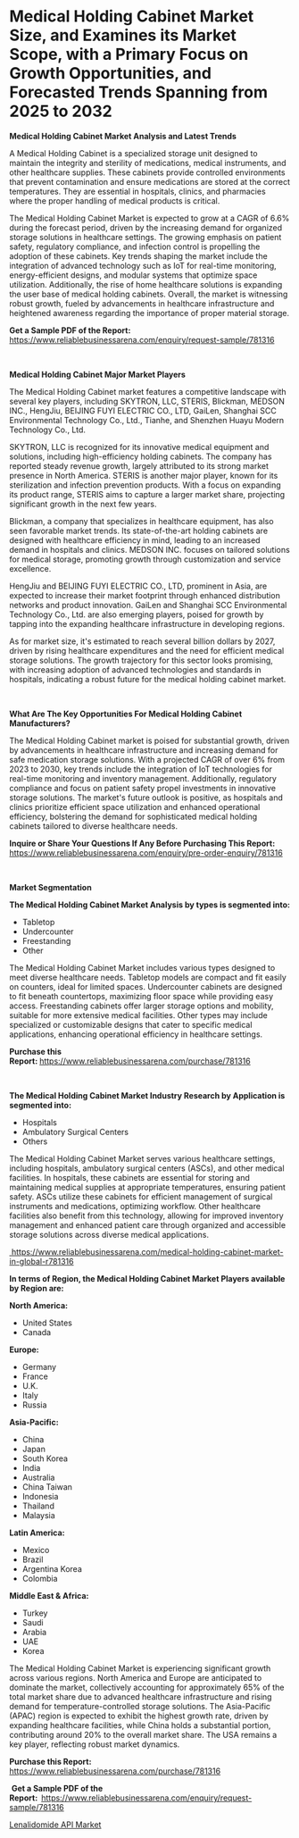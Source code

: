 <p><h1>Medical Holding Cabinet Market Size, and Examines its Market Scope, with a Primary Focus on Growth Opportunities, and Forecasted Trends Spanning from 2025 to 2032</h1></p><p><strong>Medical Holding Cabinet Market Analysis and Latest Trends</strong></p>
<p><p>A Medical Holding Cabinet is a specialized storage unit designed to maintain the integrity and sterility of medications, medical instruments, and other healthcare supplies. These cabinets provide controlled environments that prevent contamination and ensure medications are stored at the correct temperatures. They are essential in hospitals, clinics, and pharmacies where the proper handling of medical products is critical.</p><p>The Medical Holding Cabinet Market is expected to grow at a CAGR of 6.6% during the forecast period, driven by the increasing demand for organized storage solutions in healthcare settings. The growing emphasis on patient safety, regulatory compliance, and infection control is propelling the adoption of these cabinets. Key trends shaping the market include the integration of advanced technology such as IoT for real-time monitoring, energy-efficient designs, and modular systems that optimize space utilization. Additionally, the rise of home healthcare solutions is expanding the user base of medical holding cabinets. Overall, the market is witnessing robust growth, fueled by advancements in healthcare infrastructure and heightened awareness regarding the importance of proper material storage.</p></p>
<p><strong>Get a Sample PDF of the Report:&nbsp;</strong> <a href="https://www.reliablebusinessarena.com/enquiry/request-sample/781316?utm_campaign=2488&utm_medium=2&utm_source=Github&utm_content=ia&utm_term=26032025&utm_id=medical-holding-cabinet">https://www.reliablebusinessarena.com/enquiry/request-sample/781316</a></p>
<p>&nbsp;</p>
<p><strong>Medical Holding Cabinet Major Market Players</strong></p>
<p><p>The Medical Holding Cabinet market features a competitive landscape with several key players, including SKYTRON, LLC, STERIS, Blickman, MEDSON INC., HengJiu, BEIJING FUYI ELECTRIC CO., LTD, GaiLen, Shanghai SCC Environmental Technology Co., Ltd., Tianhe, and Shenzhen Huayu Modern Technology Co., Ltd.</p><p>SKYTRON, LLC is recognized for its innovative medical equipment and solutions, including high-efficiency holding cabinets. The company has reported steady revenue growth, largely attributed to its strong market presence in North America. STERIS is another major player, known for its sterilization and infection prevention products. With a focus on expanding its product range, STERIS aims to capture a larger market share, projecting significant growth in the next few years.</p><p>Blickman, a company that specializes in healthcare equipment, has also seen favorable market trends. Its state-of-the-art holding cabinets are designed with healthcare efficiency in mind, leading to an increased demand in hospitals and clinics. MEDSON INC. focuses on tailored solutions for medical storage, promoting growth through customization and service excellence.</p><p>HengJiu and BEIJING FUYI ELECTRIC CO., LTD, prominent in Asia, are expected to increase their market footprint through enhanced distribution networks and product innovation. GaiLen and Shanghai SCC Environmental Technology Co., Ltd. are also emerging players, poised for growth by tapping into the expanding healthcare infrastructure in developing regions.</p><p>As for market size, it's estimated to reach several billion dollars by 2027, driven by rising healthcare expenditures and the need for efficient medical storage solutions. The growth trajectory for this sector looks promising, with increasing adoption of advanced technologies and standards in hospitals, indicating a robust future for the medical holding cabinet market.</p></p>
<p>&nbsp;</p>
<p><strong>What Are The Key Opportunities For Medical Holding Cabinet Manufacturers?</strong></p>
<p><p>The Medical Holding Cabinet market is poised for substantial growth, driven by advancements in healthcare infrastructure and increasing demand for safe medication storage solutions. With a projected CAGR of over 6% from 2023 to 2030, key trends include the integration of IoT technologies for real-time monitoring and inventory management. Additionally, regulatory compliance and focus on patient safety propel investments in innovative storage solutions. The market's future outlook is positive, as hospitals and clinics prioritize efficient space utilization and enhanced operational efficiency, bolstering the demand for sophisticated medical holding cabinets tailored to diverse healthcare needs.</p></p>
<p><strong>Inquire or Share Your Questions If Any Before Purchasing This Report:</strong> <a href="https://www.reliablebusinessarena.com/enquiry/pre-order-enquiry/781316?utm_campaign=2488&utm_medium=2&utm_source=Github&utm_content=ia&utm_term=26032025&utm_id=medical-holding-cabinet">https://www.reliablebusinessarena.com/enquiry/pre-order-enquiry/781316</a></p>
<p>&nbsp;</p>
<p><strong>Market Segmentation</strong></p>
<p><strong>The Medical Holding Cabinet Market Analysis by types is segmented into:</strong></p>
<p><ul><li>Tabletop</li><li>Undercounter</li><li>Freestanding</li><li>Other</li></ul></p>
<p><p>The Medical Holding Cabinet Market includes various types designed to meet diverse healthcare needs. Tabletop models are compact and fit easily on counters, ideal for limited spaces. Undercounter cabinets are designed to fit beneath countertops, maximizing floor space while providing easy access. Freestanding cabinets offer larger storage options and mobility, suitable for more extensive medical facilities. Other types may include specialized or customizable designs that cater to specific medical applications, enhancing operational efficiency in healthcare settings.</p></p>
<p><strong>Purchase this Report:&nbsp;</strong><a href="https://www.reliablebusinessarena.com/purchase/781316?utm_campaign=2488&utm_medium=2&utm_source=Github&utm_content=ia&utm_term=26032025&utm_id=medical-holding-cabinet">https://www.reliablebusinessarena.com/purchase/781316</a></p>
<p>&nbsp;</p>
<p><strong>The Medical Holding Cabinet Market Industry Research by Application is segmented into:</strong></p>
<p><ul><li>Hospitals</li><li>Ambulatory Surgical Centers</li><li>Others</li></ul></p>
<p><p>The Medical Holding Cabinet Market serves various healthcare settings, including hospitals, ambulatory surgical centers (ASCs), and other medical facilities. In hospitals, these cabinets are essential for storing and maintaining medical supplies at appropriate temperatures, ensuring patient safety. ASCs utilize these cabinets for efficient management of surgical instruments and medications, optimizing workflow. Other healthcare facilities also benefit from this technology, allowing for improved inventory management and enhanced patient care through organized and accessible storage solutions across diverse medical applications.</p></p>
<p><a href="https://www.reliablebusinessarena.com/medical-holding-cabinet-market-in-global-r781316?utm_campaign=2488&utm_medium=2&utm_source=Github&utm_content=ia&utm_term=26032025&utm_id=medical-holding-cabinet">&nbsp;https://www.reliablebusinessarena.com/medical-holding-cabinet-market-in-global-r781316</a></p>
<p><strong>In terms of Region, the Medical Holding Cabinet Market Players available by Region are:</strong></p>
<p>
    <p> <strong> North America: </strong>
        <ul>
            <li>United States</li>
            <li>Canada</li>
        </ul>
        </p> 
    <p> <strong> Europe: </strong>
        <ul>
            <li>Germany</li>
            <li>France</li>
            <li>U.K.</li>
            <li>Italy</li>
            <li>Russia</li>
        </ul>
        </p> 
    <p> <strong> Asia-Pacific: </strong>
        <ul>
            <li>China</li>
            <li>Japan</li>
            <li>South Korea</li>
            <li>India</li>
            <li>Australia</li>
            <li>China Taiwan</li>
            <li>Indonesia</li>
            <li>Thailand</li>
            <li>Malaysia</li>
        </ul>
        </p> 
    <p> <strong> Latin America: </strong>
        <ul>
            <li>Mexico</li>
            <li>Brazil</li>
            <li>Argentina Korea</li>
            <li>Colombia</li>
        </ul>
        </p> 
    <p> <strong> Middle East & Africa: </strong>
        <ul>
            <li>Turkey</li>
            <li>Saudi</li>
            <li>Arabia</li>
            <li>UAE</li>
            <li>Korea</li>
        </ul>
    </p>
    </p>
<p><p>The Medical Holding Cabinet Market is experiencing significant growth across various regions. North America and Europe are anticipated to dominate the market, collectively accounting for approximately 65% of the total market share due to advanced healthcare infrastructure and rising demand for temperature-controlled storage solutions. The Asia-Pacific (APAC) region is expected to exhibit the highest growth rate, driven by expanding healthcare facilities, while China holds a substantial portion, contributing around 20% to the overall market share. The USA remains a key player, reflecting robust market dynamics.</p></p>
<p><strong>Purchase this Report: </strong><a href="https://www.reliablebusinessarena.com/purchase/781316?utm_campaign=2488&utm_medium=2&utm_source=Github&utm_content=ia&utm_term=26032025&utm_id=medical-holding-cabinet">https://www.reliablebusinessarena.com/purchase/781316</a></p>
<p>&nbsp;<strong>Get a Sample PDF of the Report:&nbsp;&nbsp;</strong><a href="https://www.reliablebusinessarena.com/enquiry/request-sample/781316?utm_campaign=2488&utm_medium=2&utm_source=Github&utm_content=ia&utm_term=26032025&utm_id=medical-holding-cabinet">https://www.reliablebusinessarena.com/enquiry/request-sample/781316</a></p>
<p><strong></strong></p>
<p><p><a href="https://github.com/FahadAhmed223/Market-Research-Report-List-2/blob/main/lenalidomide-api-market.md?utm_campaign=2488&utm_medium=2&utm_source=Github&utm_content=ia&utm_term=26032025&utm_id=medical-holding-cabinet">Lenalidomide API Market</a></p></p>